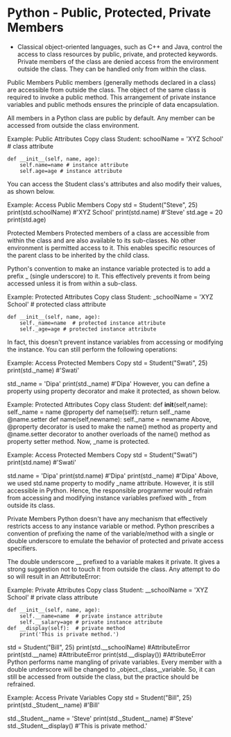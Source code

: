 # Python - Public, Protected, Private Members
- Classical object-oriented languages, such as C++ and Java, control the access to class resources by public, private, and protected keywords. Private members of the class are denied access from the environment outside the class. They can be handled only from within the class.

Public Members
Public members (generally methods declared in a class) are accessible from outside the class. The object of the same class is required to invoke a public method. This arrangement of private instance variables and public methods ensures the principle of data encapsulation.

All members in a Python class are public by default. Any member can be accessed from outside the class environment.

Example: Public Attributes Copy
class Student:
    schoolName = 'XYZ School' # class attribute

    def __init__(self, name, age):
        self.name=name # instance attribute
        self.age=age # instance attribute
You can access the Student class's attributes and also modify their values, as shown below.

Example: Access Public Members Copy
std = Student("Steve", 25)
print(std.schoolName)  #'XYZ School'
print(std.name)  #'Steve'
std.age = 20
print(std.age)



Protected Members
Protected members of a class are accessible from within the class and are also available to its sub-classes. No other environment is permitted access to it. This enables specific resources of the parent class to be inherited by the child class.

Python's convention to make an instance variable protected is to add a prefix _ (single underscore) to it. This effectively prevents it from being accessed unless it is from within a sub-class.

Example: Protected Attributes Copy
class Student:
    _schoolName = 'XYZ School' # protected class attribute
    
    def __init__(self, name, age):
        self._name=name  # protected instance attribute
        self._age=age # protected instance attribute

In fact, this doesn't prevent instance variables from accessing or modifying the instance. You can still perform the following operations:

Example: Access Protected Members Copy
std = Student("Swati", 25)
print(std._name)  #'Swati'

std._name = 'Dipa'
print(std._name)  #'Dipa'
However, you can define a property using property decorator and make it protected, as shown below.

Example: Protected Attributes Copy
class Student:
	def __init__(self,name):
		self._name = name
	@property
	def name(self):
		return self._name
	@name.setter
	def name(self,newname):
		self._name = newname
Above, @property decorator is used to make the name() method as property and @name.setter decorator to another overloads of the name() method as property setter method. Now, _name is protected.

Example: Access Protected Members Copy
std = Student("Swati")
print(std.name)  #'Swati'

std.name = 'Dipa'
print(std.name)  #'Dipa'
print(std._name) #'Dipa'
Above, we used std.name property to modify _name attribute. However, it is still accessible in Python. Hence, the responsible programmer would refrain from accessing and modifying instance variables prefixed with _ from outside its class.

Private Members
Python doesn't have any mechanism that effectively restricts access to any instance variable or method. Python prescribes a convention of prefixing the name of the variable/method with a single or double underscore to emulate the behavior of protected and private access specifiers.

The double underscore __ prefixed to a variable makes it private. It gives a strong suggestion not to touch it from outside the class. Any attempt to do so will result in an AttributeError:

Example: Private Attributes Copy
class Student:
    __schoolName = 'XYZ School' # private class attribute

    def __init__(self, name, age):
        self.__name=name  # private instance attribute
        self.__salary=age # private instance attribute
    def __display(self):  # private method
	    print('This is private method.')

std = Student("Bill", 25)
print(std.__schoolName) #AttributeError
print(std.__name)   #AttributeError
print(std.__display())  #AttributeError
Python performs name mangling of private variables. Every member with a double underscore will be changed to _object._class__variable. So, it can still be accessed from outside the class, but the practice should be refrained.


Example: Access Private Variables Copy
std = Student("Bill", 25)
print(std._Student__name)  #'Bill'

std._Student__name = 'Steve'
print(std._Student__name)  #'Steve'
std._Student__display()  #'This is private method.'
